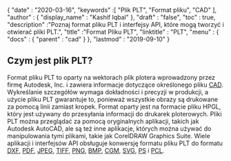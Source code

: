 {
  "date" : "2020-03-16",
  "keywords" :[ "Plik PLT", "Format pliku", "CAD" ],
  "author" : {
    "display_name" : "Kashif Iqbal"
},
  "draft" : "false",
  "toc" : true,
  "description" :"Poznaj format pliku PLT i interfejsy API, które mogą tworzyć i otwierać pliki PLT.",
  "title" :"Format Pliku PLT",
  "linktitle" : "PLT",
  "menu" : {
    "docs" : {
      "parent" : "cad"
}
},
  "lastmod" : "2019-09-10"
}

## Czym jest plik PLT?

Format pliku PLT to oparty na wektorach plik plotera wprowadzony przez firmę Autodesk, Inc. i zawiera informacje dotyczące określonego pliku [CAD](/pl/cad/). Wykreślanie szczegółów wymaga dokładności i precyzji w produkcji, a użycie pliku PLT gwarantuje to, ponieważ wszystkie obrazy są drukowane za pomocą linii zamiast kropek. Format oparty jest na formacie pliku HPGL, który jest używany do przesyłania informacji do drukarek ploterowych. Pliki PLT można przeglądać za pomocą oryginalnych aplikacji, takich jak Autodesk AutoCAD, ale są też inne aplikacje, których można używać do manipulowania tymi plikami, takie jak CorelDRAW Graphics Suite. Wiele aplikacji i interfejsów API obsługuje konwersję formatu pliku PLT do formatu [DXF](/pl/cad/dxf/), [PDF](/pl/pdf/), [JPEG](/pl/image/jpeg/), [TIFF](/pl/image/tiff/), [PNG](/pl/image/png/), [BMP](/pl/image/bmp/), [CGM](/pl/page-description-language/cgm/), [SVG](/pl/page-description-language/svg/), [PS](/pl/page-description-language/ps/) i [PCL](/pl/page-description-language/pcl/).

